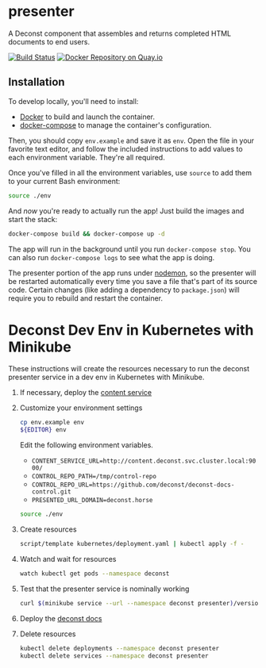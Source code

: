 # presenter

A Deconst component that assembles and returns completed HTML documents to end users.

[![Build Status](https://travis-ci.org/deconst/presenter.svg?branch=master)](https://travis-ci.org/deconst/presenter)
[![Docker Repository on Quay.io](https://quay.io/repository/deconst/presenter/status "Docker Repository on Quay.io")](https://quay.io/repository/deconst/presenter)

## Installation

To develop locally, you'll need to install:

 * [Docker](https://docs.docker.com/installation/#installation) to build and launch the container.
 * [docker-compose](https://docs.docker.com/compose/install/) to manage the container's configuration.

Then, you should copy `env.example` and save it as `env`. Open the file in your favorite text editor, and follow the included instructions to add values to each environment variable. They're all required.

Once you've filled in all the environment variables, use `source` to add them to your current Bash environment:

```bash
source ./env
```
And _now_ you're ready to actually run the app! Just build the images and start the stack:

```bash
docker-compose build && docker-compose up -d
```

The app will run in the background until you run `docker-compose stop`. You can also run `docker-compose logs` to see what the app is doing.

The presenter portion of the app runs under [nodemon](http://nodemon.io/), so the presenter will be restarted automatically every time you save a file that's part of its source code. Certain changes (like adding a dependency to `package.json`) will require you to rebuild and restart the container.

# Deconst Dev Env in Kubernetes with Minikube

These instructions will create the resources necessary to run the deconst presenter service in a dev env in Kubernetes with Minikube.

1. If necessary, deploy the [content service](https://github.com/deconst/content#deconst-dev-env-in-kubernetes-with-minikube)

1. Customize your environment settings

    ```bash
    cp env.example env
    ${EDITOR} env
    ```

    Edit the following environment variables.

    * `CONTENT_SERVICE_URL=http://content.deconst.svc.cluster.local:9000/`
    * `CONTROL_REPO_PATH=/tmp/control-repo`
    * `CONTROL_REPO_URL=https://github.com/deconst/deconst-docs-control.git`
    * `PRESENTED_URL_DOMAIN=deconst.horse`

    ```bash
    source ./env
    ```


1. Create resources

    ```bash
    script/template kubernetes/deployment.yaml | kubectl apply -f -
    ```

1. Watch and wait for resources

    ```bash
    watch kubectl get pods --namespace deconst
    ```

1. Test that the presenter service is nominally working

    ```bash
    curl $(minikube service --url --namespace deconst presenter)/version
    ```

1. Deploy the [deconst docs](https://github.com/deconst/deconst-docs#deconst-dev-env-in-kubernetes-with-minikube)

1. Delete resources

    ```bash
    kubectl delete deployments --namespace deconst presenter
    kubectl delete services --namespace deconst presenter
    ```

